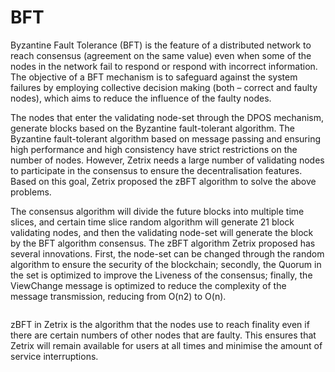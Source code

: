 # BFT

Byzantine Fault Tolerance (BFT) is the feature of a distributed network to reach consensus (agreement on the same value) even when some of the nodes in the network fail to respond or respond with incorrect information. The objective of a BFT mechanism is to safeguard against the system failures by employing collective decision making (both – correct and faulty nodes), which aims to reduce the influence of the faulty nodes.

The nodes that enter the validating node-set through the DPOS mechanism, generate blocks based on the Byzantine fault-tolerant algorithm. The Byzantine fault-tolerant algorithm based on message passing and ensuring high performance and high consistency have strict restrictions on the number of nodes. However, Zetrix needs a large number of validating nodes to participate in the consensus to ensure the decentralisation features. Based on this goal, Zetrix proposed the zBFT algorithm to solve the above problems.

The consensus algorithm will divide the future blocks into multiple time slices, and certain time slice random algorithm will generate 21 block validating nodes, and then the validating node-set will generate the block by the BFT algorithm consensus. The zBFT algorithm Zetrix proposed has several innovations. First, the node-set can be changed through the random algorithm to ensure the security of the blockchain; secondly, the Quorum in the set is optimized to improve the Liveness of the consensus; finally, the ViewChange message is optimized to reduce the complexity of the message transmission, reducing from O(n2) to O(n).

<figure><img src="https://lh6.googleusercontent.com/EBILvgQHxYm78b6SY3Nz9tSxK5DbOHdy7E_VJpVRNYYsthSoZzwOLf4jQ8fXYk5eWtfAK9x4pMSN_beI0kWh9z8EsteRBrv_ENbY3ACwY2hleTzQ75h2OZwVL0wvNlxXeWvw1-b4nF-bf9baSNX5WaeChOb_9FgnUS1-KuuSr543PQWuTwZ5FahrNVueYXUOyl3Srg" alt=""><figcaption></figcaption></figure>

zBFT in Zetrix is the algorithm that the nodes use to reach finality even if there are certain numbers of other nodes that are faulty. This ensures that Zetrix will remain available for users at all times and minimise the amount of service interruptions.
